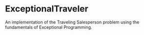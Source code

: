 # ExceptionalTraveler
An implementation of the Traveling Salesperson problem using the fundamentals of Exceptional Programming.
